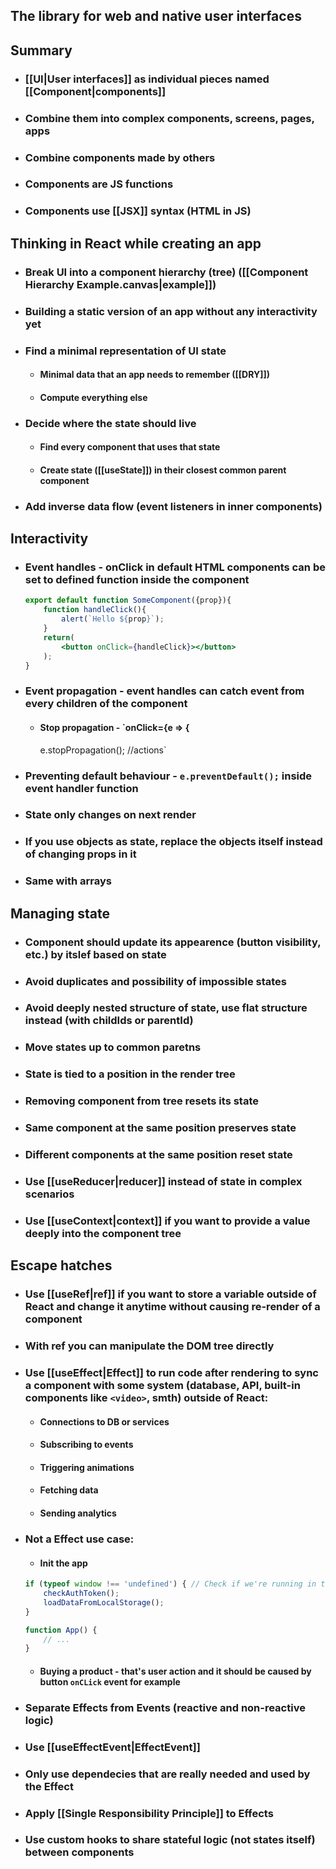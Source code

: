 ## The library for web and native user interfaces
## Summary
- ### [[UI|User interfaces]] as individual pieces named [[Component|components]]
- ### Combine them into complex components, screens, pages, apps
- ### Combine components made by others
- ### Components are JS functions
- ### Components use [[JSX]] syntax (HTML in JS)
## Thinking in React while creating an app
- ### Break UI into a component hierarchy (tree) ([[Component Hierarchy Example.canvas|example]])
- ### Building a static version of an app without any interactivity yet
- ### Find a minimal representation of UI state
	- #### Minimal data that an app needs to remember ([[DRY]])
	- #### Compute everything else
- ### Decide where the state should live
	- #### Find every component that uses that state
	- #### Create state ([[useState]]) in their closest common parent component
- ### Add inverse data flow (event listeners in inner components)
## Interactivity
- ### Event handles - onClick in default HTML components can be set to defined function inside the component
	```jsx
	export default function SomeComponent({prop}){
		function handleClick(){
			alert(`Hello ${prop}`);
		}
		return(
			<button onClick={handleClick}></button>
		);
	}
	```
- ### Event propagation - event handles can catch event from every children of the component
	- #### Stop propagation - `onClick={e => {
      e.stopPropagation(); //actions`
- ### Preventing default behaviour - `e.preventDefault();` inside event handler function
- ### State only changes on next render
- ### If you use objects as state, replace the objects itself instead of changing props in it
- ### Same with arrays
## Managing state
- ### Component should update its appearence (button visibility, etc.) by itslef based on state
- ### Avoid duplicates and possibility of impossible states
- ### Avoid deeply nested structure of state, use flat structure instead (with childIds or parentId)
- ### Move states up to common paretns
- ### State is tied to a position in the render tree
- ### Removing component from tree resets its state
- ### Same component at the same position preserves state
- ### Different components at the same position reset state
- ### Use [[useReducer|reducer]] instead of state in complex scenarios
- ### Use [[useContext|context]] if you want to provide a value deeply into the component tree
## Escape hatches
- ### Use [[useRef|ref]] if you want to store a variable outside of React and change it anytime without causing re-render of a component
- ### With ref you can manipulate the DOM tree directly
- ### Use [[useEffect|Effect]] to run code after rendering to sync a component with some system (database, API, built-in components like `<video>`, smth) outside of React:
	- #### Connections to DB or services
	- #### Subscribing to events
	- #### Triggering animations
	- #### Fetching data
	- #### Sending analytics
- ### Not a Effect use case:
	- #### Init the app
	```jsx
	if (typeof window !== 'undefined') { // Check if we're running in the browser.  
		checkAuthToken();  
		loadDataFromLocalStorage();  
	}  

	function App() {  
		// ...
	}
	```
	- #### Buying a product - that's user action and it should be caused by button `onCLick` event for example
- ### Separate Effects from Events (reactive and non-reactive logic)
- ### Use [[useEffectEvent|EffectEvent]]
- ### Only use dependecies that are really needed and used by the Effect
- ### Apply [[Single Responsibility Principle]] to Effects
- ### Use custom hooks to share stateful logic (not states itself) between components
